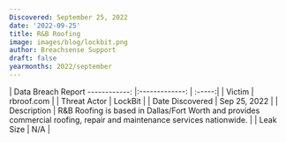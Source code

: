 ```yaml
---
Discovered: September 25, 2022
date: '2022-09-25'
title: R&B Roofing
image: images/blog/lockbit.png
author: Breachsense Support
draft: false
yearmonths: 2022/september
---
```



| Data Breach Report
------------:     |:-------------:    | :-----:|
| Victim      | rbroof.com      | 
| Threat Actor      | LockBit      | 
| Date Discovered      | Sep 25, 2022      | 
| Description      | R&B Roofing is based in Dallas/Fort Worth and provides commercial roofing, repair and maintenance services nationwide.      | 
| Leak Size      | N/A      | 

